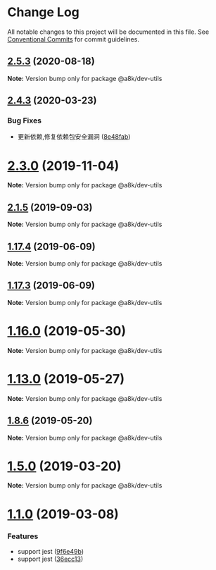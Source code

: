 # Change Log

All notable changes to this project will be documented in this file.
See [Conventional Commits](https://conventionalcommits.org) for commit guidelines.

## [2.5.3](https://github.com/hxfdarling/a8k/compare/v2.5.2...v2.5.3) (2020-08-18)

**Note:** Version bump only for package @a8k/dev-utils

## [2.4.3](https://github.com/hxfdarling/a8k/compare/v2.4.2...v2.4.3) (2020-03-23)

### Bug Fixes

- 更新依赖,修复依赖包安全漏洞 ([8e48fab](https://github.com/hxfdarling/a8k/commit/8e48fab295d417d32aedb4ff7376c4ddc2af2b80))

# [2.3.0](https://github.com/hxfdarling/a8k/compare/v2.2.0...v2.3.0) (2019-11-04)

**Note:** Version bump only for package @a8k/dev-utils

## [2.1.5](https://github.com/hxfdarling/a8k/compare/v2.1.4...v2.1.5) (2019-09-03)

**Note:** Version bump only for package @a8k/dev-utils

## [1.17.4](https://github.com/hxfdarling/a8k/compare/v1.17.3...v1.17.4) (2019-06-09)

**Note:** Version bump only for package @a8k/dev-utils

## [1.17.3](https://github.com/hxfdarling/a8k/compare/v1.17.3-alpha.0...v1.17.3) (2019-06-09)

**Note:** Version bump only for package @a8k/dev-utils

# [1.16.0](https://github.com/hxfdarling/a8k/compare/v1.15.3...v1.16.0) (2019-05-30)

**Note:** Version bump only for package @a8k/dev-utils

# [1.13.0](https://github.com/hxfdarling/a8k/compare/v1.12.4...v1.13.0) (2019-05-27)

**Note:** Version bump only for package @a8k/dev-utils

## [1.8.6](https://github.com/hxfdarling/a8k/compare/v1.8.5...v1.8.6) (2019-05-20)

**Note:** Version bump only for package @a8k/dev-utils

# [1.5.0](https://github.com/hxfdarling/a8k/compare/v1.4.2...v1.5.0) (2019-03-20)

**Note:** Version bump only for package @a8k/dev-utils

# [1.1.0](https://github.com/hxfdarling/a8k/compare/v1.0.8-alpha.0...v1.1.0) (2019-03-08)

### Features

- support jest ([9f6e49b](https://github.com/hxfdarling/a8k/commit/9f6e49b))
- support jest ([36ecc13](https://github.com/hxfdarling/a8k/commit/36ecc13))
